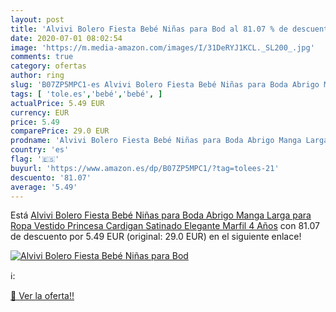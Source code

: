 ```yaml
---
layout: post
title: 'Alvivi Bolero Fiesta Bebé Niñas para Bod al 81.07 % de descuento'
date: 2020-07-01 08:02:54
image: 'https://m.media-amazon.com/images/I/31DeRYJ1KCL._SL200_.jpg'
comments: true
category: ofertas
author: ring
slug: 'B07ZP5MPC1-es Alvivi Bolero Fiesta Bebé Niñas para Boda Abrigo Manga...'
tags: [ 'tole.es','bebé','bebé', ]
actualPrice: 5.49 EUR
currency: EUR
price: 5.49
comparePrice: 29.0 EUR
prodname: 'Alvivi Bolero Fiesta Bebé Niñas para Boda Abrigo Manga Larga para Ropa Vestido Princesa Cardigan Satinado Elegante Marfil 4 Años'
country: 'es'
flag: '🇪🇸'
buyurl: 'https://www.amazon.es/dp/B07ZP5MPC1/?tag=tolees-21'
descuento: '81.07'
average: '5.49'
---
```


Está [Alvivi Bolero Fiesta Bebé Niñas para Boda Abrigo Manga Larga para Ropa Vestido Princesa Cardigan Satinado Elegante Marfil 4 Años](https://www.amazon.es/dp/B07ZP5MPC1/?tag=tolees-21) con 81.07 de descuento por 5.49 EUR (original: 29.0 EUR) en el siguiente enlace!

[![Alvivi Bolero Fiesta Bebé Niñas para Bod](https://m.media-amazon.com/images/I/31DeRYJ1KCL._SL200_.jpg)](https://www.amazon.es/dp/B07ZP5MPC1/?tag=tolees-21)

ℹ️:


[🛒 Ver la oferta!!](https://www.amazon.es/dp/B07ZP5MPC1/?tag=tolees-21)
